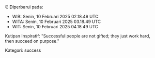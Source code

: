 ⏰ Diperbarui pada:
- WIB: Senin, 10 Februari 2025 02.18.49 UTC
- WITA: Senin, 10 Februari 2025 03.18.49 UTC
- WIT: Senin, 10 Februari 2025 04.18.49 UTC

Kutipan Inspiratif:
"Successful people are not gifted; they just work hard, then succeed on purpose."


Kategori: success


